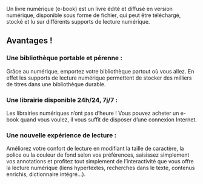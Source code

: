 <p>Un livre numérique (e-book) est un livre édité et diffusé en version numérique, disponible sous forme de fichier, qui peut être téléchargé, stocké et lu sur différents supports de lecture numérique.</p>

<a id="avantages" title="Avantages !" class="anchor-menu-item-target"></a><h2>Avantages !</h2>

<a id="bibliotheque-portable-perenne" title="Une bibliothèque portable et pérenne" class="anchor-menu-item-target"></a><h3>Une bibliothèque portable et pérenne :</h3>
<p>Grâce au numérique, emportez votre bibliothèque partout où vous allez. En effet les supports de lecture numérique permettent de stocker des milliers de titres dans une bibliothèque durable.</p>

<a id="librairie-disponible" title="Une librairie disponible 24h/24, 7j/7" class="anchor-menu-item-target"></a><h3>Une librairie disponible 24h/24, 7j/7 :</h3>
<p>Les librairies numériques n’ont pas d’heure ! Vous pouvez acheter un e-book quand vous voulez, il vous suffit de disposer d’une connexion Internet.</p>

<a id="nouvelle-experience-lecture" title="Une nouvelle expérience de lecture" class="anchor-menu-item-target"></a><h3>Une nouvelle expérience de lecture :</h3>
<p>Améliorez votre confort de lecture en modifiant la taille de caractère, la police ou la couleur de fond selon vos préférences, saisissez simplement vos annotations et profitez tout simplement de l’interactivité que vous offre la lecture numérique (liens hypertextes, recherches dans le texte, contenus enrichis, dictionnaire intégré…).</p>